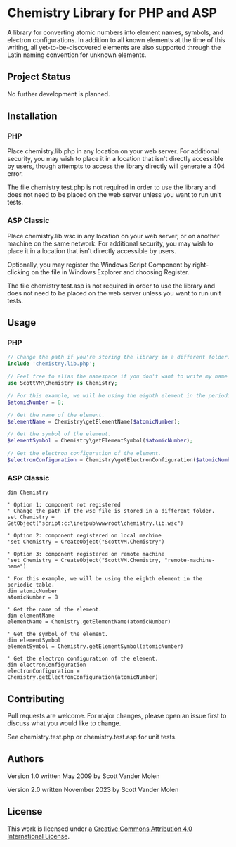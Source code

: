 # Chemistry Library for PHP and ASP

A library for converting atomic numbers into element names, symbols, and electron configurations. In addition to all known elements at the time of this writing, all yet-to-be-discovered elements are also supported through the Latin naming convention for unknown elements.

## Project Status

No further development is planned.

## Installation

### PHP

Place chemistry.lib.php in any location on your web server. For additional security, you may wish to place it in a location that isn't directly accessible by users, though attempts to access the library directly will generate a 404 error.

The file chemistry.test.php is not required in order to use the library and does not need to be placed on the web server unless you want to run unit tests.

### ASP Classic

Place chemistry.lib.wsc in any location on your web server, or on another machine on the same network. For additional security, you may wish to place it in a location that isn't directly accessible by users.

Optionally, you may register the Windows Script Component by right-clicking on the file in Windows Explorer and choosing Register.

The file chemistry.test.asp is not required in order to use the library and does not need to be placed on the web server unless you want to run unit tests.

## Usage

### PHP

```PHP
// Change the path if you're storing the library in a different folder.
include 'chemistry.lib.php';

// Feel free to alias the namespace if you don't want to write my name every time you call one of my functions. 😉
use ScottVM\Chemistry as Chemistry;

// For this example, we will be using the eighth element in the periodic table.
$atomicNumber = 8;

// Get the name of the element.
$elementName = Chemistry\getElementName($atomicNumber);

// Get the symbol of the element.
$elementSymbol = Chemistry\getElementSymbol($atomicNumber);

// Get the electron configuration of the element.
$electronConfiguration = Chemistry\getElectronConfiguration($atomicNumber);
```

### ASP Classic

```vbscript
dim Chemistry

' Option 1: component not registered
' Change the path if the wsc file is stored in a different folder.
set Chemistry = GetObject("script:c:\inetpub\wwwroot\chemistry.lib.wsc")

' Option 2: component registered on local machine
'set Chemistry = CreateObject("ScottVM.Chemistry")

' Option 3: component registered on remote machine
'set Chemistry = CreateObject("ScottVM.Chemistry, "remote-machine-name")

' For this example, we will be using the eighth element in the periodic table.
dim atomicNumber
atomicNumber = 8

' Get the name of the element.
dim elementName
elementName = Chemistry.getElementName(atomicNumber)

' Get the symbol of the element.
dim elementSymbol
elementSymbol = Chemistry.getElementSymbol(atomicNumber)

' Get the electron configuration of the element.
dim electronConfiguration
electronConfiguration = Chemistry.getElectronConfiguration(atomicNumber)
```

## Contributing

Pull requests are welcome. For major changes, please open an issue first to discuss what you would like to change.

See chemistry.test.php or chemistry.test.asp for unit tests.

## Authors

Version 1.0 written May 2009 by Scott Vander Molen

Version 2.0 written November 2023 by Scott Vander Molen

## License
This work is licensed under a [Creative Commons Attribution 4.0 International License](https://creativecommons.org/licenses/by/4.0/).
